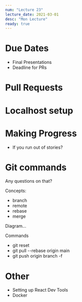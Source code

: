 ```yaml
---
num: "Lecture 23"
lecture_date: 2021-03-01
desc: "Mon Lecture"
ready: true
---
```


# Due Dates

* Final Presentations
* Deadline for PRs

# Pull Requests

# Localhost setup

# Making Progress

* If you run out of stories?

# Git commands

Any questions on that?

Concepts:
* branch
* remote
* rebase
* merge

Diagram... 

Commands

* git reset
* git pull --rebase origin main
* git push origin branch -f 

# Other

* Setting up React Dev Tools
* Docker
